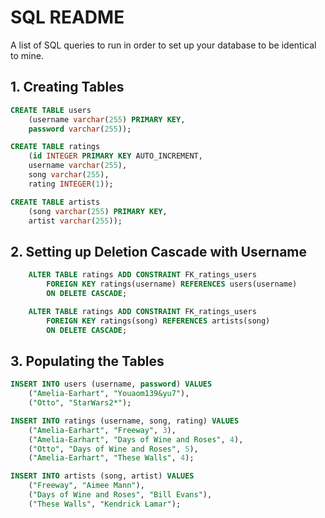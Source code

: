 # SQL README
A list of SQL queries to run in order to set up your database to be identical to mine.

## 1. Creating Tables
```sql
CREATE TABLE users 
    (username varchar(255) PRIMARY KEY, 
    password varchar(255));

CREATE TABLE ratings
    (id INTEGER PRIMARY KEY AUTO_INCREMENT, 
    username varchar(255), 
    song varchar(255), 
    rating INTEGER(1));

CREATE TABLE artists
    (song varchar(255) PRIMARY KEY, 
    artist varchar(255));

```

## 2. Setting up Deletion Cascade with Username
```sql
    ALTER TABLE ratings ADD CONSTRAINT FK_ratings_users 
        FOREIGN KEY ratings(username) REFERENCES users(username)
        ON DELETE CASCADE;

    ALTER TABLE ratings ADD CONSTRAINT FK_ratings_users 
        FOREIGN KEY ratings(song) REFERENCES artists(song)
        ON DELETE CASCADE;
```


## 3. Populating the Tables
```sql
INSERT INTO users (username, password) VALUES 
    ("Amelia-Earhart", "Youaom139&yu7"),
    ("Otto", "StarWars2*");

INSERT INTO ratings (username, song, rating) VALUES 
    ("Amelia-Earhart", "Freeway", 3),
    ("Amelia-Earhart", "Days of Wine and Roses", 4),
    ("Otto", "Days of Wine and Roses", 5),
    ("Amelia-Earhart", "These Walls", 4);

INSERT INTO artists (song, artist) VALUES 
    ("Freeway", "Aimee Mann"),
    ("Days of Wine and Roses", "Bill Evans"),
    ("These Walls", "Kendrick Lamar");
```
